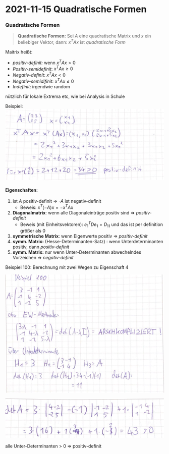 # 2021-11-15 Quadratische Formen

### Quadratische Formen

> **Quadratische Formen:** Sei *A* eine quadratische Matrix und *x* ein beliebiger Vektor, dann: $x^T Ax$ ist *quadratische Form*

Maitrix heißt:

- *positiv-definit:* wenn $x^T Ax > 0$
- *Positiv-semidefinit*: $x^T Ax \geq 0$
- *Negativ-definit*: $x^T Ax < 0$
- *Negativ-semidifinit:* $x^T Ax \le 0$
- *Indefinit*: irgendwie random

nützlich für lokale Extrema etc, wie bei Analysis in Schule

Beispiel: ![21-11-15_13-12](../images/21-11-15_13-12.jpg)



#### Eigenschaften:

1. ist *A* positiv-definit => *-A* ist negativ-definit
    - Beweis: $x^T (-A)x = -x^T Ax$ 
2. **Diagonalmatrix**: wenn alle Diagonaleinträge positiv sind => *positiv-definit*
    - Beweis (mit Einheitsvektoren): $e_1^T D e_1 = D_{11}$ und das ist per definition größer als 0
3. **symmetrische Matrix**: wenn Eigenwerte positiv => *positiv-definit*
4. **symm. Matrix:** (Hesse-Determinanten-Satz) : wenn Unterdeterminanten positiv, dann *positiv-definit* 
5. **symm. Matrix:** nur wenn Unter-Determinanten abwechelndes Vorzeichen => *negativ-definit*

Beispiel 100: Berechnung mit zwei Wegen zu Eigenschaft 4

![21-11-15_13-56](../images/21-11-15_13-56.jpg)

![21-11-15_13-57](../images/21-11-15_13-57.jpg)

alle Unter-Determinanten > 0 => positiv-definit


